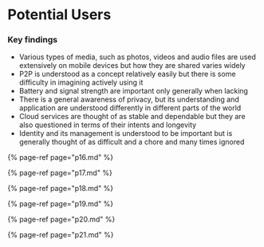 # Potential Users

### Key findings

* Various types of media, such as photos, videos and audio files are used extensively on mobile devices but how they are shared varies widely
* P2P is understood as a concept relatively easily but there is some difficulty in imagining actively using it
* Battery and signal strength are important only generally when lacking
* There is a general awareness of privacy, but its understanding and application are understood differently in different parts of the world
* Cloud services are thought of as stable and dependable but they are also questioned in terms of their intents and longevity
* Identity and its management is understood to be important but is generally thought of as difficult and a chore and many times ignored

{% page-ref page="p16.md" %}

{% page-ref page="p17.md" %}

{% page-ref page="p18.md" %}

{% page-ref page="p19.md" %}

{% page-ref page="p20.md" %}

{% page-ref page="p21.md" %}

